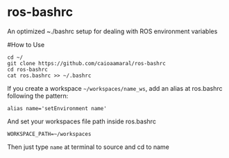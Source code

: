 # ros-bashrc
An optimized ~./bashrc setup for dealing with ROS environment variables

#How to Use
```
cd ~/
git clone https://github.com/caioaamaral/ros-bashrc
cd ros-bashrc
cat ros.bashrc >> ~/.bashrc

```
If you create a workspace `~/workspaces/name_ws`, add an alias at ros.bashrc following the pattern:

`alias name='setEnvironment name'`

And set your workspaces file path inside ros.bashrc

`WORKSPACE_PATH=~/workspaces`

Then just type `name` at terminal to source and cd to name
